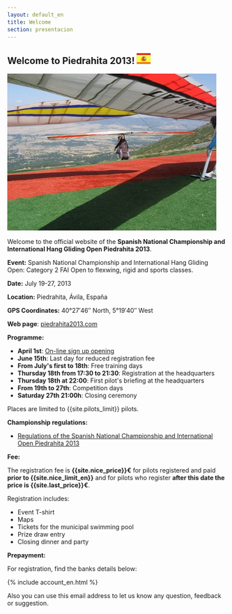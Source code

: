 ```yaml
---
layout: default_en
title: Welcome
section: presentacion
---
```


<h2 class="welcome">Welcome to Piedrahita 2013! <a href="presentacion.html" title="¡Bienvenidos! (versión en castellano)"><img src="images/spanish.png"/></a></h2>

<a class="media" target="_blank" href="http://tinyurl.com/d8kmhnk" title="Despegue bajo alas, por Pepe (Escuela de Ala Delta Icaro 10)"><img class="right" src="images/en_el_despegue_bajo_alas.jpg" alt="Launching. Author Pepe (Ala Delta Icaro 10)"/></a>

Welcome to the official website of the **Spanish National Championship and International Hang Gliding Open Piedrahita 2013**.

**Event:** Spanish National Championship and International Hang Gliding Open: Category 2 FAI Open to flexwing, rigid and sports classes.

**Date:** July 19-27, 2013

**Location:** Piedrahita, Ávila, España

**GPS Coordinates:** 40°27′46″ North, 5°19′40″ West

**Web page**: [piedrahita2013.com](/presentation.html)

**Programme:**

* **April 1st**: [On-line sign up opening](signup.html)
* **June 15th**: Last day for reduced registration fee
* **From July's first to 18th**: Free training days
* **Thursday 18th from 17:30 to 21:30**: Registration at the headquarters
* **Thursday 18th at 22:00**: First pilot's briefing at the headquarters
* **From 19th to 27th**: Competition days
* **Saturday 27th 21:00h**: Closing ceremony

Places are limited to {{site.pilots_limit}} pilots.

**Championship regulations:**

* [Regulations of the Spanish National Championship and International Open Piedrahita 2013](downloads/Reglamento_Cto_de_Espana_Piedrahita_2013.pdf)

**Fee:**

The registration fee is **{{site.nice_price}}&euro;** for pilots registered and paid **prior to {{site.nice_limit_en}}** and for pilots who register **after this date the price is {{site.last_price}}&euro;**.

Registration includes:

* Event T-shirt
* Maps
* Tickets for the municipal swimming pool
* Prize draw entry
* Closing dinner and party

**Prepayment:**

For registration, find the banks details below:

{% include account_en.html %} 

Also you can use this email address to let us know any question, feedback or suggestion.
